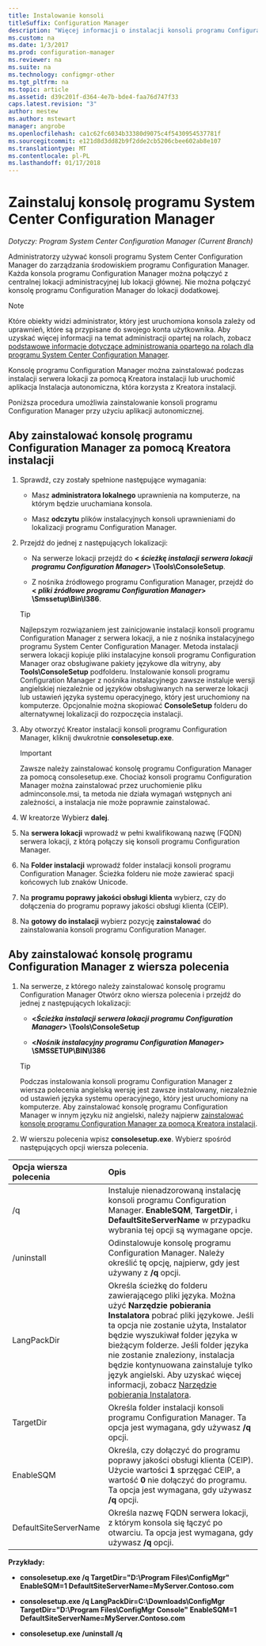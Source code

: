 ```yaml
---
title: Instalowanie konsoli
titleSuffix: Configuration Manager
description: "Więcej informacji o instalacji konsoli programu Configuration Manager do łączenia się z centralnej lokacji administracyjnej lub lokacji głównej."
ms.custom: na
ms.date: 1/3/2017
ms.prod: configuration-manager
ms.reviewer: na
ms.suite: na
ms.technology: configmgr-other
ms.tgt_pltfrm: na
ms.topic: article
ms.assetid: d39c201f-d364-4e7b-bde4-faa76d747f33
caps.latest.revision: "3"
author: mestew
ms.author: mstewart
manager: angrobe
ms.openlocfilehash: ca1c62fc6034b33380d9075c4f5430954537781f
ms.sourcegitcommit: e121d8d3dd82b9f2dde2cb5206cbee602ab8e107
ms.translationtype: MT
ms.contentlocale: pl-PL
ms.lasthandoff: 01/17/2018
---
```

# <a name="install-the-system-center-configuration-manager-console"></a>Zainstaluj konsolę programu System Center Configuration Manager

*Dotyczy: Program System Center Configuration Manager (Current Branch)*

Administratorzy używać konsoli programu System Center Configuration Manager do zarządzania środowiskiem programu Configuration Manager. Każda konsola programu Configuration Manager można połączyć z centralnej lokacji administracyjnej lub lokacji głównej. Nie można połączyć konsolę programu Configuration Manager do lokacji dodatkowej.

> [!NOTE]  
>  Które obiekty widzi administrator, który jest uruchomiona konsola zależy od uprawnień, które są przypisane do swojego konta użytkownika. Aby uzyskać więcej informacji na temat administracji opartej na rolach, zobacz [podstawowe informacje dotyczące administrowania opartego na rolach dla programu System Center Configuration Manager](../../../../core/understand/fundamentals-of-role-based-administration.md).  

 Konsolę programu Configuration Manager można zainstalować podczas instalacji serwera lokacji za pomocą Kreatora instalacji lub uruchomić aplikacja Instalacja autonomiczna, która korzysta z Kreatora instalacji.  

 Poniższa procedura umożliwia zainstalowanie konsoli programu Configuration Manager przy użyciu aplikacji autonomicznej.  

## <a name="to-install-the-configuration-manager-console-by-using-the-setup-wizard"></a>Aby zainstalować konsolę programu Configuration Manager za pomocą Kreatora instalacji  

1.  Sprawdź, czy zostały spełnione następujące wymagania:  

    -  Masz **administratora lokalnego** uprawnienia na komputerze, na którym będzie uruchamiana konsola.  

    -   Masz **odczytu** plików instalacyjnych konsoli uprawnieniami do lokalizacji programu Configuration Manager.  

2.  Przejdź do jednej z następujących lokalizacji:  

    -   Na serwerze lokacji przejdź do  **< *ścieżkę instalacji serwera lokacji programu Configuration Manager*> \Tools\ConsoleSetup**.  

    -   Z nośnika źródłowego programu Configuration Manager, przejdź do  **< *pliki źródłowe programu Configuration Manager*> \Smssetup\Bin\I386**.  

    > [!TIP]  
    >  Najlepszym rozwiązaniem jest zainicjowanie instalacji konsoli programu Configuration Manager z serwera lokacji, a nie z nośnika instalacyjnego programu System Center Configuration Manager. Metoda instalacji serwera lokacji kopiuje pliki instalacyjne konsoli programu Configuration Manager oraz obsługiwane pakiety językowe dla witryny, aby **Tools\ConsoleSetup** podfolderu. Instalowanie konsoli programu Configuration Manager z nośnika instalacyjnego zawsze instaluje wersji angielskiej niezależnie od języków obsługiwanych na serwerze lokacji lub ustawień języka systemu operacyjnego, który jest uruchomiony na komputerze. Opcjonalnie można skopiować **ConsoleSetup** folderu do alternatywnej lokalizacji do rozpoczęcia instalacji.

3.  Aby otworzyć Kreator instalacji konsoli programu Configuration Manager, kliknij dwukrotnie **consolesetup.exe**.  

    > [!IMPORTANT]  
    >  Zawsze należy zainstalować konsolę programu Configuration Manager za pomocą consolesetup.exe. Chociaż konsoli programu Configuration Manager można zainstalować przez uruchomienie pliku adminconsole.msi, ta metoda nie działa wymagań wstępnych ani zależności, a instalacja nie może poprawnie zainstalować.  

4.  W kreatorze Wybierz **dalej**.  

5.  Na **serwera lokacji** wprowadź w pełni kwalifikowaną nazwę (FQDN) serwera lokacji, z którą połączy się konsoli programu Configuration Manager.  

6.  Na **Folder instalacji** wprowadź folder instalacji konsoli programu Configuration Manager. Ścieżka folderu nie może zawierać spacji końcowych lub znaków Unicode.  

7.  Na **programu poprawy jakości obsługi klienta** wybierz, czy do dołączenia do programu poprawy jakości obsługi klienta (CEIP).  

8.  Na **gotowy do instalacji** wybierz pozycję **zainstalować** do zainstalowania konsoli programu Configuration Manager.  

## <a name="to-install-the-configuration-manager-console-from-a-command-prompt"></a>Aby zainstalować konsolę programu Configuration Manager z wiersza polecenia  

1.  Na serwerze, z którego należy zainstalować konsolę programu Configuration Manager Otwórz okno wiersza polecenia i przejdź do jednej z następujących lokalizacji:  

    -   **<*Ścieżka instalacji serwera lokacji programu Configuration Manager*> \Tools\ConsoleSetup**  

    -   **<*Nośnik instalacyjny programu Configuration Manager*> \SMSSETUP\BIN\I386**  

    > [!TIP]  
    >  Podczas instalowania konsoli programu Configuration Manager z wiersza polecenia angielską wersję jest zawsze instalowany, niezależnie od ustawień języka systemu operacyjnego, który jest uruchomiony na komputerze. Aby zainstalować konsolę programu Configuration Manager w innym języku niż angielski, należy najpierw [zainstalować konsolę programu Configuration Manager za pomocą Kreatora instalacji](#to-install-the-configuration-manager-console-by-using-the-setup-wizard).  

2.  W wierszu polecenia wpisz **consolesetup.exe**. Wybierz spośród następujących opcji wiersza polecenia.  

|  Opcja wiersza polecenia     | Opis     |
  | :------------- | :------------- |
  |/q|Instaluje nienadzorowaną instalację konsoli programu Configuration Manager. **EnableSQM**, **TargetDir**, i **DefaultSiteServerName** w przypadku wybrania tej opcji są wymagane opcje.|  
  |/uninstall|Odinstalowuje konsolę programu Configuration Manager. Należy określić tę opcję, najpierw, gdy jest używany z **/q** opcji.|  
  |LangPackDir|Określa ścieżkę do folderu zawierającego pliki języka. Można użyć **Narzędzie pobierania Instalatora** pobrać pliki językowe. Jeśli ta opcja nie zostanie użyta, Instalator będzie wyszukiwał folder języka w bieżącym folderze. Jeśli folder języka nie zostanie znaleziony, instalacja będzie kontynuowana zainstaluje tylko język angielski. Aby uzyskać więcej informacji, zobacz [Narzędzie pobierania Instalatora](setup-downloader.md).|  
  |TargetDir|Określa folder instalacji konsoli programu Configuration Manager. Ta opcja jest wymagana, gdy używasz **/q** opcji.|  
  |EnableSQM|Określa, czy dołączyć do programu poprawy jakości obsługi klienta (CEIP). Użycie wartości **1** sprzęgać CEIP, a wartość **0** nie dołączyć do programu. Ta opcja jest wymagana, gdy używasz **/q** opcji.|  
  |DefaultSiteServerName|Określa nazwę FQDN serwera lokacji, z którym konsola się łączyć po otwarciu. Ta opcja jest wymagana, gdy używasz **/q** opcji.|  


  **Przykłady:**

  -  **consolesetup.exe /q TargetDir="D:\Program Files\ConfigMgr" EnableSQM=1 DefaultSiteServerName=MyServer.Contoso.com**  

  -  **consolesetup.exe /q LangPackDir=C:\Downloads\ConfigMgr TargetDir="D:\Program Files\ConfigMgr Console" EnableSQM=1 DefaultSiteServerName=MyServer.Contoso.com**  

  -  **consolesetup.exe /uninstall /q**  
